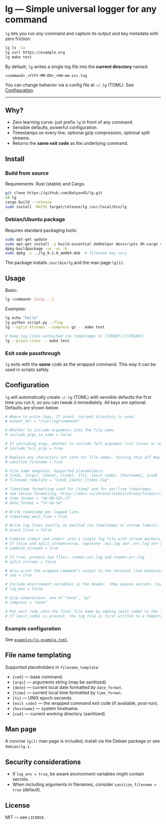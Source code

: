 # lg — Simple universal logger for any command

`lg` lets you run *any* command and capture its output and key metadata with zero friction:

```bash
lg ls -la
lg curl https://example.org
lg make test
```

By default, `lg` writes a single log file into the **current directory** named:
```
<command>_<YYYY-MM-DD>_<HH-mm-ss>.log
```

You can change behavior via a config file at `~/.lg` (TOML). See [Configuration](#configuration).

---

## Why?
- Zero learning curve: just prefix `lg` in front of any command.
- Sensible defaults, powerful configuration.
- Timestamps on every line, optional gzip compression, optional split streams.
- Returns the **same exit code** as the underlying command.

## Install

### Build from source
Requirements: Rust (stable) and Cargo.

```bash
git clone https://github.com/Batyan45/lg.git
cd lg
cargo build --release
sudo install -Dm755 target/release/lg /usr/local/bin/lg
```

### Debian/Ubuntu package
Requires standard packaging tools:

```bash
sudo apt-get update
sudo apt-get install -y build-essential debhelper devscripts dh-cargo rustc cargo
dpkg-buildpackage -us -uc -b
sudo dpkg -i ../lg_0.1.0_amd64.deb  # filename may vary
```

The package installs `/usr/bin/lg` and the man page `lg(1)`.

## Usage

Basic:
```bash
lg <command> [args...]
```

Examples:
```bash
lg echo "hello"
lg python script.py --flag
lg --split-streams --compress gz -- make test

# Keep log lines untouched (no timestamps or [STDOUT]/[STDERR]):
lg --plain-lines -- make test
```

### Exit code passthrough
`lg` exits with the **same** code as the wrapped command. This way it can be used in scripts safely.

## Configuration

`lg` will automatically create `~/.lg` (TOML) with sensible defaults the first time you run it, so you can tweak it immediately. All keys are optional. Defaults are shown below.

```toml
# Where to write logs. If unset, current directory is used.
# output_dir = "/var/log/commands"

# Whether to include arguments into the file name.
# include_args_in_name = false

# If including args, whether to include full argument list (true) or only non-flag positional args (false).
# include_full_args = true

# Replace any characters not safe for file names. Turning this off may cause errors on some filesystems.
# sanitize_filename = true

# File name template. Supported placeholders:
# {cmd}, {args}, {date}, {time}, {ts}, {exit_code}, {hostname}, {cwd}
# filename_template = "{cmd}_{date}_{time}.log"

# Timestamp formatting used for {time} and for per-line timestamps.
# See chrono formatting: https://docs.rs/chrono/latest/chrono/format/strftime/index.html
# time_format = "%H:%M:%S%.3f"
# date_format = "%Y-%m-%d"

# Write timestamp per logged line.
# timestamp_each_line = true

# Write log lines exactly as emitted (no timestamps or stream labels).
# plain_lines = false

# Combine stdout and stderr into a single log file with stream markers.
# If false and split_streams=true, separate .out.log and .err.log are written.
# combine_streams = true

# If true, produce two files: <name>.out.log and <name>.err.log
# split_streams = false

# Also print the wrapped command's output to the terminal (tee behavior).
# tee = true

# Include environment variables in the header. (May expose secrets. Use with care)
# log_env = false

# Gzip compression: one of "none", "gz"
# compress = "none"

# Put exit code into the final file name by adding {exit_code} to the filename_template.
# If {exit_code} is present, the log file is first written to a temporary path and renamed on completion.
```

### Example configuration
See [`examples/lg.example.toml`](examples/lg.example.toml).

## File name templating

Supported placeholders in `filename_template`:

- `{cmd}` — base command.
- `{args}` — arguments string (may be sanitized).
- `{date}` — current local date formatted by `date_format`.
- `{time}` — current local time formatted by `time_format`.
- `{ts}` — UNIX epoch seconds.
- `{exit_code}` — the wrapped command exit code (if available, post-run).
- `{hostname}` — system hostname.
- `{cwd}` — current working directory (sanitized).

## Man page
A concise `lg(1)` man page is included; install via the Debian package or see `debian/lg.1`.

## Security considerations
- If `log_env = true`, be aware environment variables might contain secrets.
- When including arguments in filenames, consider `sanitize_filename = true` (default).

## License
MIT — see `LICENSE`.
